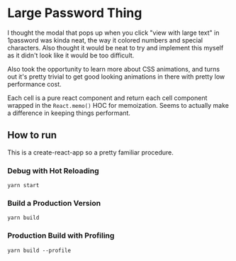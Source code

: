 # Large Password Thing

I thought the modal that pops up when you click "view with large text" in 1password was kinda neat, the way it colored numbers and special characters.
Also thought it would be neat to try and implement this myself as it didn't look like it would be too difficult.

Also took the opportunity to learn more about CSS animations, and turns out it's pretty trivial to get good looking animations in there with pretty low performance cost.

Each cell is a pure react component and return each cell component wrapped in the `React.memo()` HOC for memoization. Seems to actually make a difference in keeping things performant.

## How to run

This is a create-react-app so a pretty familiar procedure.

### Debug with Hot Reloading

```
yarn start
```

### Build a Production Version

```
yarn build
```

### Production Build with Profiling

```
yarn build --profile
```
